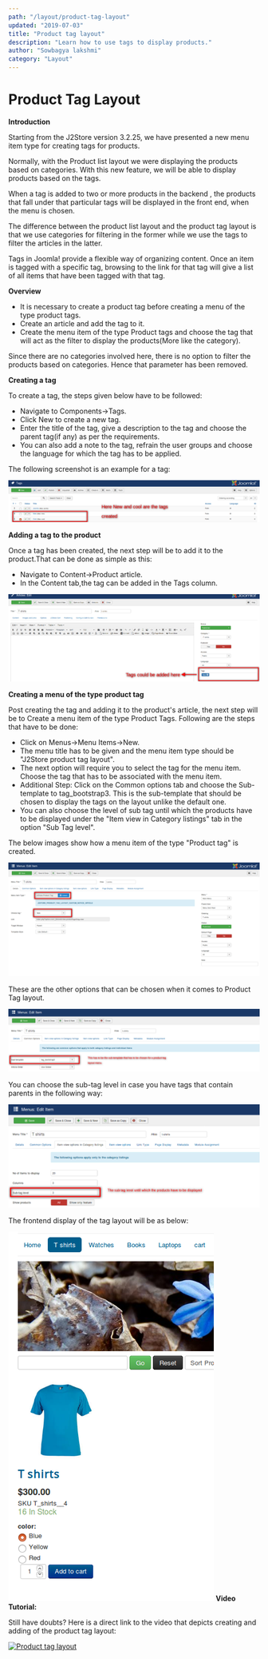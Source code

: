 ```yaml
---
path: "/layout/product-tag-layout"
updated: "2019-07-03"
title: "Product tag layout"
description: "Learn how to use tags to display products."
author: "Sowbagya lakshmi"
category: "Layout"
---
```

# Product Tag Layout

**Introduction**

Starting from the J2Store version 3.2.25, we have presented a new menu item type for creating tags for products.

Normally, with the Product list layout we were displaying the products based on categories. With this new feature, we will be able to display products based on the tags.

When a tag is added to two or more products in the backend , the products that fall under that particular tags will be displayed in the front end, when the menu is chosen.

The difference between the product list layout and the product tag layout is that we use categories for filtering in the former while we use the tags to filter the articles in the latter.

Tags in Joomla! provide a flexible way of organizing content. Once an item is tagged with a specific tag, browsing to the link for that tag will give a list of all items that have been tagged with that tag.

**Overview**

- It is necessary to create a product tag before creating a menu of the type product tags.
- Create an article and add the tag to it.
- Create the menu item of the type Product tags and choose the tag that will act as the filter to display the products(More like the category).

Since there are no categories involved here, there is no option to filter the products based on categories. Hence that parameter has been removed.

**Creating a tag**

To create a tag, the steps given below have to be followed:

- Navigate to Components->Tags.
- Click New to create a new tag.
- Enter the title of the tag, give a description to the tag and choose the parent tag(if any) as per the requirements.
- You can also add a note to the tag, refrain the user groups and choose the language for which the tag has to be applied.

The following screenshot is an example for a tag:

![Creating a tag](../../images/layout/product-tag-layout/creatingatag.png)

**Adding a tag to the product**

Once a tag has been created, the next step will be to add it to the product.That can be done as simple as this:

- Navigate to Content->Product article.
- In the Content tab,the tag can be added in the Tags column.

![Adding a tag to a product](../../images/layout/product-tag-layout/addingtagtoproduct.png)


**Creating a menu of the type product tag**

Post creating the tag and adding it to the product's article, the next step will be to Create a menu item of the type Product Tags. Following are the steps that have to be done:

- Click on Menus->Menu Items->New.
- The menu title has to be given and the menu item type should be "J2Store product tag layout".
- The next option will require you to select the tag for the menu item. Choose the tag that has to be associated with the menu item.
- Additional Step: Click on the Common options tab and choose the Sub-template to tag\_bootstrap3. This is the sub-template that should be chosen to display the tags on the layout unlike the default one.
- You can also choose the level of sub tag until which the products have to be displayed under the "Item view in Category listings" tab in the option "Sub Tag level".

The below images show how a menu item of the type "Product tag" is created.

![Menu of tag view type](../../images/layout/product-tag-layout/producttagmenu-menu.png)

These are the other options that can be chosen when it comes to Product Tag layout.

![Subtemplate](../../images/layout/product-tag-layout/producttagsubtemplate.png)


You can choose the sub-tag level in case you have tags that contain parents in the following way:

![Subtag level](../../images/layout/product-tag-layout/producttagsubtaglevel.png)

The frontend display of the tag layout will be as below:

![Tag view frontend](../../images/layout/product-tag-layout/producttagfrontend.png)
**Video Tutorial:**

Still have doubts? Here is a direct link to the video that depicts creating and adding of the product tag layout:

[![Product tag layout](https://img.youtube.com/vi/51J1UkeRu3Y/0.jpg)](https://youtu.be/W9rXbCrKeEg "Product tag layout")


